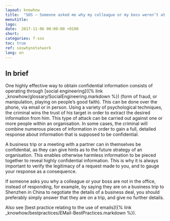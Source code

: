 ```yaml
---
layout: knowhow
title:  "SOS – Someone asked me why my colleague or my boss weren’t at work!"
menutitle:
logo:
date:  2017-11-06 00:00:00 +0100
short:
categories: f-sos
toc: true
ref: soswhynotatwork
lang: en
---
```


## In brief
One highly effective way to obtain confidential information consists of operating through [social engineering]({% link _knowhow/glossary/SocialEngineering.markdown %}) (form of fraud, or manipulation, playing on people’s good faith). This can be done over the phone, via email or in person. Using a variety of psychological techniques, the criminal wins the trust of his target in order to extract the desired information from him. This type of attack can be carried out against one or more people within an organisation. In some cases, the criminal will combine numerous pieces of information in order to gain a full, detailed response about information that is supposed to be confidential.

A business trip or a meeting with a partner can in themselves be confidential, as they can give hints as to the future strategy of an organisation. This enables otherwise harmless information to be pieced together to reveal highly confidential information. This is why it is always important to verify the legitimacy of a request made to you, and to gauge your response as a consequence.

If someone asks you why a colleague or your boss are not in the office, instead of responding, for example, by saying they are on a business trip to Shenzhen in China to negotiate the details of a business deal, you should preferably simply answer that they are on a trip, and give no further details.

Also see [best practice relating to the use of emails]({% link _knowhow/bestpractices/EMail-BestPractices.markdown %}).
